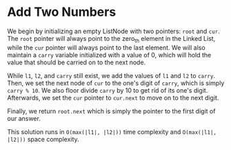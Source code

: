 # Add Two Numbers

We begin by initializing an empty ListNode with two pointers: `root` and `cur`. The `root` pointer will always point to the zero<sub>th</sub> element in the Linked List, while the `cur` pointer will always point to the last element. We will also maintain a `carry` variable initialized with a value of 0, which will hold the value that should be carried on to the next node.

While `l1`, `l2`, and `carry` still exist, we add the values of `l1` and `l2` to `carry`. Then, we set the next node of `cur` to the one's digit of `carry`, which is simply `carry % 10`. We also floor divide `carry` by 10 to get rid of its one's digit. Afterwards, we set the `cur` pointer to `cur.next` to move on to the next digit.

Finally, we return `root.next` which is simply the pointer to the first digit of our answer.

This solution runs in `O(max(|l1|, |l2|))` time complexity and `O(max(|l1|, |l2|))` space complexity.
